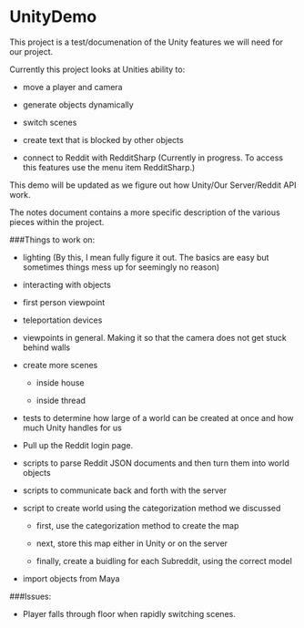 # UnityDemo
This project is a test/documenation of the Unity features we will need for our project.

Currently this project looks at Unities ability to:

- move a player and camera

- generate objects dynamically

- switch scenes

- create text that is blocked by other objects

- connect to Reddit with RedditSharp (Currently in progress. To access this features use the menu item RedditSharp.)

This demo will be updated as we figure out how Unity/Our Server/Reddit API work.

The notes document contains a more specific description of the various pieces within the project.

###Things to work on:

- lighting (By this, I mean fully figure it out. The basics are easy but sometimes things mess up for seemingly no reason)

- interacting with objects

- first person viewpoint

- teleportation devices

- viewpoints in general. Making it so that the camera does not get stuck behind walls

- create more scenes
	
	- inside house
	
	- inside thread

- tests to determine how large of a world can be created at once and how much Unity handles for us

- Pull up the Reddit login page.

- scripts to parse Reddit JSON documents and then turn them into world objects

- scripts to communicate back and forth with the server

- script to create world using the categorization method we discussed

	- first, use the categorization method to create the map
	
	- next, store this map either in Unity or on the server
	
	- finally, create a buidling for each Subreddit, using the correct model

- import objects from Maya


###Issues:

- Player falls through floor when rapidly switching scenes.




